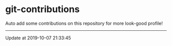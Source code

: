 # git-contributions

Auto add some contributions on this repository for more look-good profile!

---

Update at 2019-10-07 21:33:45
